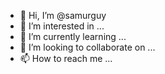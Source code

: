 - 👋 Hi, I’m @samurguy 
- 👀 I’m interested in ... 
- 🌱 I’m currently learning ...
- 💞️ I’m looking to collaborate on ...
- 📫 How to reach me ...

<!---
samurguy/samurguy is a ✨ special ✨ repository because its `README.md` (this file) appears on your GitHub profile.
You can click the Preview link to take a look at your changes.
--->
